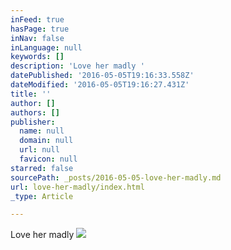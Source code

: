 ```yaml
---
inFeed: true
hasPage: true
inNav: false
inLanguage: null
keywords: []
description: 'Love her madly '
datePublished: '2016-05-05T19:16:33.558Z'
dateModified: '2016-05-05T19:16:27.431Z'
title: ''
author: []
authors: []
publisher:
  name: null
  domain: null
  url: null
  favicon: null
starred: false
sourcePath: _posts/2016-05-05-love-her-madly.md
url: love-her-madly/index.html
_type: Article

---
```

Love her madly
![](https://the-grid-user-content.s3-us-west-2.amazonaws.com/046140ba-ce95-4892-acac-ea605751e976.jpg)